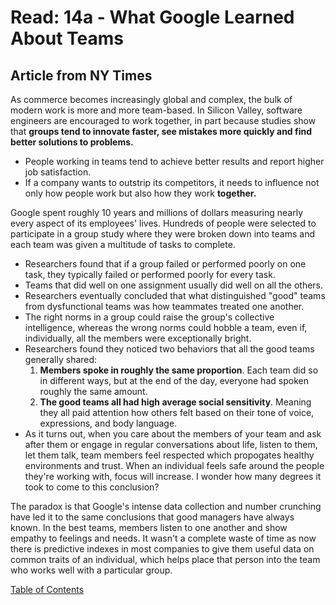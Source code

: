 # Read: 14a - What Google Learned About Teams

## Article from NY Times

As commerce becomes increasingly global and complex, the bulk of modern work is more and more team-based. 
In Silicon Valley, software engineers are encouraged to work together, in part because studies show that **groups tend to innovate faster, see mistakes more quickly and find better solutions to problems.** 
- People working in teams tend to achieve better results and report higher job satisfaction. 
- If a company wants to outstrip its competitors, it needs to influence not only how people work but also how they work **together.**

Google spent roughly 10 years and millions of dollars measuring nearly every aspect of its employees' lives. Hundreds of people were selected to participate in a group study where they were broken down into teams and each team was given a multitude of tasks to complete.
- Researchers found that if a group failed or performed poorly on one task, they typically failed or performed poorly for every task.
- Teams that did well on one assignment usually did well on all the others. 
- Researchers eventually concluded that what distinguished "good" teams from dysfunctional teams was how teammates treated one another. 
- The right norms in a group could raise the group's collective intelligence, whereas the wrong norms could hobble a team, even if, individually, all the members were exceptionally bright. 
- Researchers found they noticed two behaviors that all the good teams generally shared:
  1. **Members spoke in roughly the same proportion**. Each team did so in different ways, but at the end of the day, everyone had spoken roughly the same amount. 
  2. **The good teams all had high average social sensitivity**. Meaning they all paid attention how others felt based on their tone of voice, expressions, and body language. 
- As it turns out, when you care about the members of your team and ask after them or engage in regular conversations about life, listen to them, let them talk, team members feel respected which propogates healthy environments and trust. When an individual feels safe around the people they're working with, focus will increase. I wonder how many degrees it took to come to this conclusion? 

The paradox is that Google's intense data collection and number crunching have led it to the same conclusions that good managers have always known. In the best teams, members listen to one another and show empathy to feelings and needs. 
It wasn't a complete waste of time as now there is predictive indexes in most companies to give them useful data on common traits of an individual, which helps place that person into the team who works well with a particular group. 

[Table of Contents](../index.md)